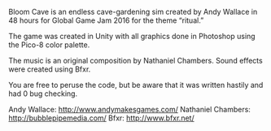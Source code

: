 Bloom Cave is an endless cave-gardening sim created by Andy Wallace in 48 hours for Global Game Jam 2016 for the theme “ritual.”

The game was created in Unity with all graphics done in Photoshop using the Pico-8 color palette.

The music is an original composition by Nathaniel Chambers.
Sound effects were created using Bfxr.

You are free to peruse the code, but be aware that it was written hastily and had 0 bug checking.


Andy Wallace: http://www.andymakesgames.com/
Nathaniel Chambers: http://bubblepipemedia.com/
Bfxr: http://www.bfxr.net/